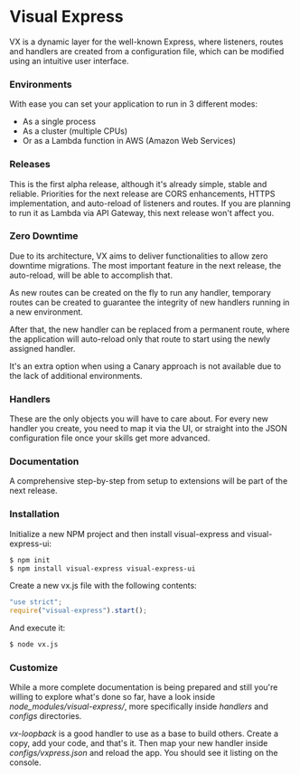 # Visual Express

VX is a dynamic layer for the well-known Express, where listeners, routes and handlers are created from a configuration file, which can be modified using an intuitive user interface.

### Environments

With ease you can set your application to run in 3 different modes:
- As a single process
- As a cluster (multiple CPUs)
- Or as a Lambda function in AWS (Amazon Web Services)

### Releases

This is the first alpha release, although it's already simple, stable and reliable.
Priorities for the next release are CORS enhancements, HTTPS implementation, and auto-reload of listeners and routes.
If you are planning to run it as Lambda via API Gateway, this next release won't affect you.

### Zero Downtime

Due to its architecture, VX aims to deliver functionalities to allow zero downtime migrations.
The most important feature in the next release, the auto-reload, will be able to accomplish that.

As new routes can be created on the fly to run any handler, temporary routes can be created to guarantee the integrity of new handlers running in a new environment.

After that, the new handler can be replaced from a permanent route, where the application will auto-reload only that route to start using the newly assigned handler.

It's an extra option when using a Canary approach is not available due to the lack of additional environments.

### Handlers

These are the only objects you will have to care about.
For every new handler you create, you need to map it via the UI, or straight into the JSON configuration file once your skills get more advanced.

### Documentation

A comprehensive step-by-step from setup to extensions will be part of the next release.

### Installation

Initialize a new NPM project and then install visual-express and visual-express-ui:

```sh
$ npm init
$ npm install visual-express visual-express-ui
```

Create a new vx.js file with the following contents:

```javascript
"use strict";
require("visual-express").start();
```

And execute it:

```sh
$ node vx.js
```

### Customize

While a more complete documentation is being prepared and still you're willing to explore what's done so far, have a look inside *node_modules/visual-express/*, more specifically inside *handlers* and *configs* directories.

*vx-loopback* is a good handler to use as a base to build others. Create a copy, add your code, and that's it.
Then map your new handler inside *configs/vxpress.json* and reload the app. You should see it listing on the console.
